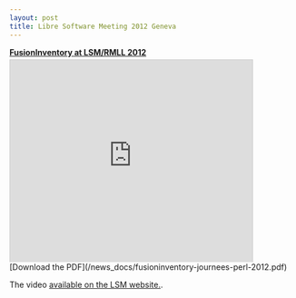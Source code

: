 ```yaml
---
layout: post
title: Libre Software Meeting 2012 Geneva
---
```


<div id="__ss_13627852" style="width: 427px;"><strong style="display: block; margin: 12px 0 4px;"><a title="FusionInventory at LSM/RMLL 2012" href="http://www.slideshare.net/wawa/fusioninventory-at-lsmrmll-2012" target="_blank">FusionInventory at LSM/RMLL 2012</a></strong> <iframe style="border-style: solid; border-color: #cccccc; -moz-border-top-colors: none; -moz-border-right-colors: none; -moz-border-bottom-colors: none; -moz-border-left-colors: none; -moz-border-image: none; border-width: 1px 1px 0px;" src="http://www.slideshare.net/slideshow/embed_code/13627852" frameborder="0" marginwidth="0" marginheight="0" scrolling="no" width="427" height="356"></iframe></div>
[Download the PDF](/news_docs/fusioninventory-journees-perl-2012.pdf)

The video [available on the LSM website.](http://video.rmll.info/videos/fusioninventory/).

